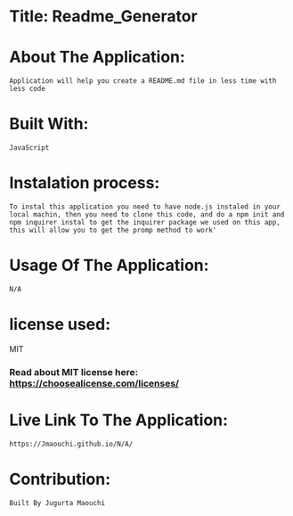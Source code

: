 
  # Title: Readme_Generator

  # About The Application:
    Application will help you create a README.md file in less time with less code 

  # Built With:
    JavaScript
    
  # Instalation process:
    To instal this application you need to have node.js instaled in your local machin, then you need to clone this code, and do a npm init and npm inquirer instal to get the inquirer package we used on this app, this will allow you to get the promp method to work' 

  # Usage Of The Application:
    N/A
  
  
  # license used: 
   MIT

  ### Read about MIT license here:  https://choosealicense.com/licenses/

  # Live Link To The Application:  
    https://Jmaouchi.github.io/N/A/
        
  # Contribution:
    Built By Jugurta Maouchi
